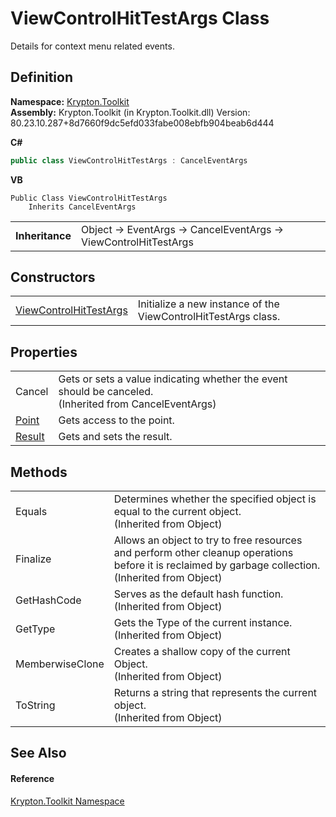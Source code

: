 # ViewControlHitTestArgs Class


Details for context menu related events.



## Definition
**Namespace:** <a href="79d2eac2-21f4-54ff-7552-b20c33c30600.md">Krypton.Toolkit</a>  
**Assembly:** Krypton.Toolkit (in Krypton.Toolkit.dll) Version: 80.23.10.287+8d7660f9dc5efd033fabe008ebfb904beab6d444

**C#**
``` C#
public class ViewControlHitTestArgs : CancelEventArgs
```
**VB**
``` VB
Public Class ViewControlHitTestArgs
	Inherits CancelEventArgs
```

<table><tr><td><strong>Inheritance</strong></td><td>Object  →  EventArgs  →  CancelEventArgs  →  ViewControlHitTestArgs</td></tr>
</table>



## Constructors
<table>
<tr>
<td><a href="89949d47-38eb-b439-c6ba-1313905ef2db.md">ViewControlHitTestArgs</a></td>
<td>Initialize a new instance of the ViewControlHitTestArgs class.</td></tr>
</table>

## Properties
<table>
<tr>
<td>Cancel</td>
<td>Gets or sets a value indicating whether the event should be canceled.<br />(Inherited from CancelEventArgs)</td></tr>
<tr>
<td><a href="3ac6144e-a3f4-3509-effe-5ebcc04e5978.md">Point</a></td>
<td>Gets access to the point.</td></tr>
<tr>
<td><a href="979a7b6e-4074-8a33-330e-cdecefb01d92.md">Result</a></td>
<td>Gets and sets the result.</td></tr>
</table>

## Methods
<table>
<tr>
<td>Equals</td>
<td>Determines whether the specified object is equal to the current object.<br />(Inherited from Object)</td></tr>
<tr>
<td>Finalize</td>
<td>Allows an object to try to free resources and perform other cleanup operations before it is reclaimed by garbage collection.<br />(Inherited from Object)</td></tr>
<tr>
<td>GetHashCode</td>
<td>Serves as the default hash function.<br />(Inherited from Object)</td></tr>
<tr>
<td>GetType</td>
<td>Gets the Type of the current instance.<br />(Inherited from Object)</td></tr>
<tr>
<td>MemberwiseClone</td>
<td>Creates a shallow copy of the current Object.<br />(Inherited from Object)</td></tr>
<tr>
<td>ToString</td>
<td>Returns a string that represents the current object.<br />(Inherited from Object)</td></tr>
</table>

## See Also


#### Reference
<a href="79d2eac2-21f4-54ff-7552-b20c33c30600.md">Krypton.Toolkit Namespace</a>  
